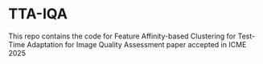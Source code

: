 # TTA-IQA
This repo contains the code for Feature Affinity-based Clustering for Test-Time Adaptation for Image Quality Assessment paper accepted in ICME 2025
